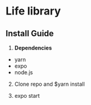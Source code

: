 # Life library

## Install Guide

1. **Dependencies**
  - yarn
  - expo
  - node.js

2. Clone repo and $yarn install

3.  expo start 
